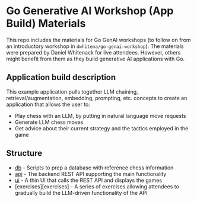 # Go Generative AI Workshop (App Build) Materials

This repo includes the materials for Go GenAI workshops (to follow on from an introductory workshop in `dwhitena/go-genai-workshop`). The materials were prepared by Daniel Whitenack for live attendees. However, others might benefit from them as they build generative AI applications with Go. 

## Application build description

This example application pulls together LLM chaining, retrieval/augmentation, embedding, prompting, etc. concepts to create an application that allows the user to:
- Play chess with an LLM, by putting in natural language move requests
- Generate LLM chess moves
- Get advice about their current strategy and the tactics employed in the game

## Structure

- [db](db) - Scripts to prep a database with reference chess information
- [api](api) - The backend REST API supporting the main functionality
- [ui](ui) - A thin UI that calls the REST API and displays the games
- [exercises][exercises] - A series of exercises allowing attendees to gradually build the LLM-driven functionality of the API
